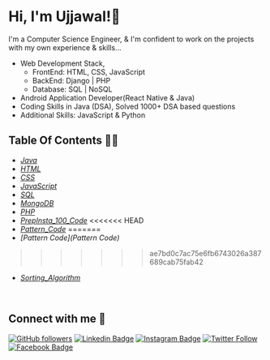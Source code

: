 # Hi, I'm Ujjawal!👋
I'm a Computer Science Engineer, & I'm confident to work on the projects with my own experience & skills...

- Web Development Stack,
    - FrontEnd: HTML, CSS, JavaScript
    - BackEnd: Django | PHP
    - Database: SQL | NoSQL
- Android Application Developer(React Native & Java)
- Coding Skills in Java (DSA), Solved 1000+ DSA based questions
- Additional Skills: JavaScript & Python


## Table Of Contents 🧾🧾

* *[Java](Java)*
* *[HTML](HTML)*
* *[CSS](CSS)*
* *[JavaScript](JavaScript)*
* *[SQL](SQL)*
* *[MongoDB](MongoDB)*
* *[PHP](PHP)*
* *[PrepInsta_100_Code](PrepInsta_100_Code)*
<<<<<<< HEAD
* *[Pattern_Code](Pattern_Code)*
=======
* *[Pattern Code](Pattern Code)*
>>>>>>> ae7bd0c7ac75e6fb6743026a387689cab75fab42
* *[Sorting_Algorithm](Sorting_Algorithm)*

<br/>

## Connect with me 🤝
[![GitHub followers](https://img.shields.io/github/followers/ayeujjawalsingh?style=social)](https://www.github.com/ayeujjawalsingh) [![Linkedin Badge](https://img.shields.io/badge/-ayeujjawalsingh-blue?style=flat-square&logo=Linkedin&logoColor=white&link=https://www.linkedin.com/in/ayeujjawalsingh/)](https://www.linkedin.com/in/ayeujjawalsingh/) [![Instagram Badge](https://img.shields.io/badge/-ayeujjawalsingh-black?style=flat-square&logo=Instagram&logoColor=white&link=https://www.instagram.com/ayeujjawalsingh/)](https://www.instagram.com/ayeujjawalsingh/) [![Twitter Follow](https://img.shields.io/twitter/follow/ayeujjawalsingh?style=social)](https://www.twitter.com/ayeujjawalsingh) [![Facebook Badge](https://img.shields.io/badge/-ayeujjawalsingh-blue?style=flat-square&logo=Facebook&logoColor=white&link=https://www.facebook.com/ayeujjawalsingh)](https://www.facebook.com/ayeujjawalsingh)




